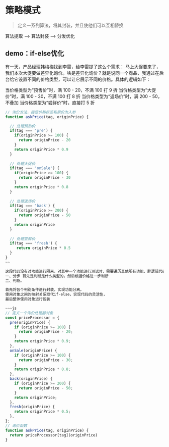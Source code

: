 # 策略模式

> 定义一系列算法，将其封装，并且使他们可以互相替换

算法提取 ——> 算法封装 ——> 分发优化

## demo：if-else优化

有一天，产品经理韩梅梅找到李雷，给李雷提了这么个需求：
马上大促要来了，我们本次大促要做差异化询价。啥是差异化询价？就是说同一个商品，我通过在后台给它设置不同的价格类型，可以让它展示不同的价格。具体的逻辑如下：

当价格类型为“预售价”时，满 100 - 20，不满 100 打 9 折
当价格类型为“大促价”时，满 100 - 30，不满 100 打 8 折
当价格类型为“返场价”时，满 200 - 50，不叠加
当价格类型为“尝鲜价”时，直接打 5 折

~~~js
// 询价方法，接受价格标签和原价为入参
function askPrice(tag, originPrice) {

  // 处理预热价
  if(tag === 'pre') {
    if(originPrice >= 100) {
      return originPrice - 20
    } 
    return originPrice * 0.9
  }
  
  // 处理大促价
  if(tag === 'onSale') {
    if(originPrice >= 100) {
      return originPrice - 30
    } 
    return originPrice * 0.8
  }
  
  // 处理返场价
  if(tag === 'back') {
    if(originPrice >= 200) {
      return originPrice - 50
    }
    return originPrice
  }
  
  // 处理尝鲜价
  if(tag === 'fresh') {
     return originPrice * 0.5
  }
}
~~

这段代码没有对功能进行隔离，对其中一个功能进行测试时，需要遍历其他所有功能，胖逻辑代码。
一、分步 首先是判断是什么类型的，然后根据价格进一步判断
二、判断。

首先将各个判别条件进行封装，实现功能分离。
使用对象之间的映射关系取代if-else，实现代码的灵活性，
最后整体使用对象进行包装

~~~js
// 定义一个询价处理器对象
const priceProcessor = {
  pre(originPrice) {
    if (originPrice >= 100) {
      return originPrice - 20;
    }
    return originPrice * 0.9;
  },
  onSale(originPrice) {
    if (originPrice >= 100) {
      return originPrice - 30;
    }
    return originPrice * 0.8;
  },
  back(originPrice) {
    if (originPrice >= 200) {
      return originPrice - 50;
    }
    return originPrice;
  },
  fresh(originPrice) {
    return originPrice * 0.5;
  },
};
// 询价函数
function askPrice(tag, originPrice) {
  return priceProcessor[tag](originPrice)
}
~~~